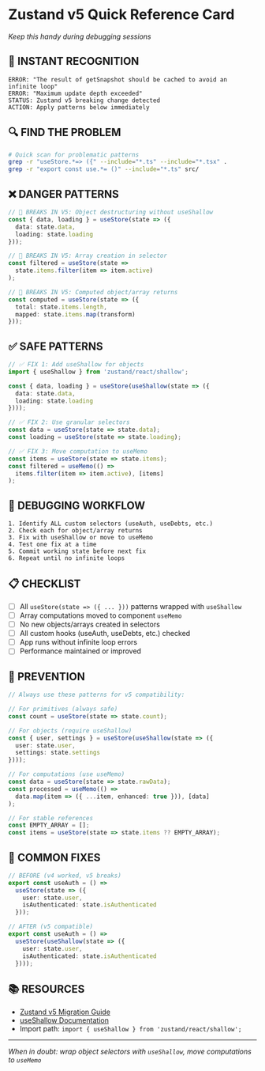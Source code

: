 # Zustand v5 Quick Reference Card
*Keep this handy during debugging sessions*

## 🚨 INSTANT RECOGNITION
```
ERROR: "The result of getSnapshot should be cached to avoid an infinite loop"
ERROR: "Maximum update depth exceeded"
STATUS: Zustand v5 breaking change detected
ACTION: Apply patterns below immediately
```

## 🔍 FIND THE PROBLEM
```bash
# Quick scan for problematic patterns
grep -r "useStore.*=> ({" --include="*.ts" --include="*.tsx" .
grep -r "export const use.*= ()" --include="*.ts" src/
```

## ❌ DANGER PATTERNS
```typescript
// 🚫 BREAKS IN V5: Object destructuring without useShallow
const { data, loading } = useStore(state => ({
  data: state.data,
  loading: state.loading
}));

// 🚫 BREAKS IN V5: Array creation in selector
const filtered = useStore(state => 
  state.items.filter(item => item.active)
);

// 🚫 BREAKS IN V5: Computed object/array returns
const computed = useStore(state => ({
  total: state.items.length,
  mapped: state.items.map(transform)
}));
```

## ✅ SAFE PATTERNS
```typescript
// ✅ FIX 1: Add useShallow for objects
import { useShallow } from 'zustand/react/shallow';

const { data, loading } = useStore(useShallow(state => ({
  data: state.data,
  loading: state.loading
})));

// ✅ FIX 2: Use granular selectors
const data = useStore(state => state.data);
const loading = useStore(state => state.loading);

// ✅ FIX 3: Move computation to useMemo
const items = useStore(state => state.items);
const filtered = useMemo(() => 
  items.filter(item => item.active), [items]
);
```

## 🎯 DEBUGGING WORKFLOW
```
1. Identify ALL custom selectors (useAuth, useDebts, etc.)
2. Check each for object/array returns
3. Fix with useShallow or move to useMemo
4. Test one fix at a time
5. Commit working state before next fix
6. Repeat until no infinite loops
```

## 📋 CHECKLIST
- [ ] All `useStore(state => ({ ... }))` patterns wrapped with `useShallow`
- [ ] Array computations moved to component `useMemo`
- [ ] No new objects/arrays created in selectors
- [ ] All custom hooks (useAuth, useDebts, etc.) checked
- [ ] App runs without infinite loop errors
- [ ] Performance maintained or improved

## 🚀 PREVENTION
```typescript
// Always use these patterns for v5 compatibility:

// For primitives (always safe)
const count = useStore(state => state.count);

// For objects (require useShallow)
const { user, settings } = useStore(useShallow(state => ({
  user: state.user,
  settings: state.settings
})));

// For computations (use useMemo)
const data = useStore(state => state.rawData);
const processed = useMemo(() => 
  data.map(item => ({ ...item, enhanced: true })), [data]
);

// For stable references
const EMPTY_ARRAY = [];
const items = useStore(state => state.items ?? EMPTY_ARRAY);
```

## 🔧 COMMON FIXES
```typescript
// BEFORE (v4 worked, v5 breaks)
export const useAuth = () =>
  useStore(state => ({
    user: state.user,
    isAuthenticated: state.isAuthenticated
  }));

// AFTER (v5 compatible)
export const useAuth = () =>
  useStore(useShallow(state => ({
    user: state.user,
    isAuthenticated: state.isAuthenticated
  })));
```

## 📚 RESOURCES
- [Zustand v5 Migration Guide](https://zustand.docs.pmnd.rs/migrations/migrating-to-v5)
- [useShallow Documentation](https://zustand.docs.pmnd.rs/guides/prevent-rerenders-with-use-shallow)
- Import path: `import { useShallow } from 'zustand/react/shallow';`

---
*When in doubt: wrap object selectors with `useShallow`, move computations to `useMemo`*